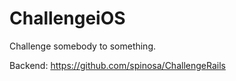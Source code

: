 # ChallengeiOS

Challenge somebody to something.

Backend: https://github.com/spinosa/ChallengeRails

